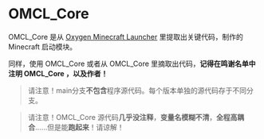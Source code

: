 # OMCL_Core

OMCL_Core 是从 [Oxygen Minecraft Launcher](https://github.com/Hill23333/OxygenMinecraftLauncher "Oxygen Minecraft Launcher") 里提取出关键代码，制作的 Minecraft 启动模块。

同样，使用 OMCL_Core 或者从 OMCL_Core 里摘取出代码，**记得在鸣谢名单中注明 OMCL_Core ，以及作者！**

>请注意！main分支**不包含**程序源代码。每个版本单独的源代码存于不同分支。

>请注意！OMCL_Core 源代码**几乎没注释**，**变量名模糊不清**，**全程高耦合**……但是能**跑起来**！请谅解！
